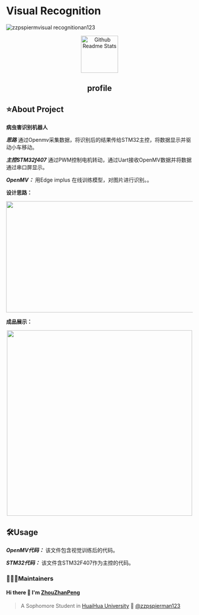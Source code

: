 # Visual Recognition
<img src="https://komarev.com/ghpvc/?username=zzpspierman123" alt="zzpspiermvisual recognitionan123" />
<p align="center">
 <img width="100px" src="https://res.cloudinary.com/anuraghazra/image/upload/v1594908242/logo_ccswme.svg" align="center" alt="Github Readme Stats" />
 <h2 align="center">profile</h2>
</p>

## ⭐️About Project

**病虫害识别机器人** 
<div>
 
***思路*** 通过Openmv采集数据，将识别后的结果传给STM32主控，将数据显示并驱动小车移动。
<div>

***主控STM32f407*** 通过PWM控制电机转动，通过Uart接收OpenMV数据并将数据通过串口屏显示。
<div>

***OpenMV：*** 用Edge implus 在线训练模型，对图片进行识别。。
<div>

**设计思路：** 

<div align=center><img width="600" height="300" src="https://github.com/zzpspierman123/Visual_Recognition/assets/104633510/48d2cf8c-5f82-4fe7-b00a-e2248785b4d4"/></div>

**成品展示：** 

<div align=center><img width="500" height="500" src="https://github.com/zzpspierman123/Visual_Recognition/assets/104633510/0eb080d1-1416-4445-b209-f49fdcbb54d4"/></div>

## 🛠Usage
***OpenMV代码：*** 该文件包含视觉训练后的代码。
<div>
  
***STM32代码：*** 该文件含STM32F407作为主控的代码。
<div>


 
### 👨🏻‍💻Maintainers
####     Hi there 👋 I'm [ZhouZhanPeng](https://github.com/zzpspierman123)
> A Sophomore Student in [HuaiHua University](http://www.hhtc.edu.cn/?affichelist-2)
> 🌱 [@zzpspierman123](https://github.com/zzpspierman123)
